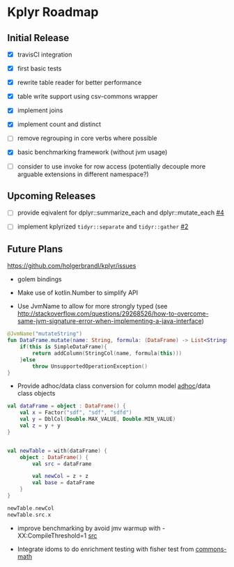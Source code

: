 Kplyr Roadmap
==============


Initial Release
-------------

* [X] travisCI integration
* [X] first basic tests
* [X] rewrite table reader for better performance
* [X] table write support using csv-commons wrapper
* [X] implement joins
* [X] implement count and distinct
* [ ] remove regrouping in core verbs where possible
* [X] basic benchmarking framework (without jvm usage)
* [ ] consider to use invoke for row access (potentially decouple more arguable extensions in different namespace?)


Upcoming Releases
-------------

* [ ] provide eqivalent for dplyr::summarize_each and dplyr::mutate_each [#4](https://github.com/holgerbrandl/kplyr/issues/4)
* [ ] implement kplyrized `tidyr::separate` and `tidyr::gather` [#2](https://github.com/holgerbrandl/kplyr/issues/2)


Future Plans
-------------

https://github.com/holgerbrandl/kplyr/issues

* golem bindings

* Make use of kotlin.Number to simplify API

* Use JvmName to allow for more strongly typed (see  http://stackoverflow.com/questions/29268526/how-to-overcome-same-jvm-signature-error-when-implementing-a-java-interface)
```kotlin
@JvmName("mutateString")
fun DataFrame.mutate(name: String, formula: (DataFrame) -> List<String>): DataFrame {
    if(this is SimpleDataFrame){
        return addColumn(StringCol(name, formula(this)))
    }else
        throw UnsupportedOperationException()
}

```

* Provide adhoc/data class conversion for column model [adhoc](https://kotlinlang.org/docs/reference/object-declarations.html#object-expressions)/data class objects
```kotlin
val dataFrame = object : DataFrame() {
    val x = Factor("sdf", "sdf", "sdfd")
    val y = DblCol(Double.MAX_VALUE, Double.MIN_VALUE)
    val z = y + y
}


val newTable = with(dataFrame) {
    object : DataFrame() {
        val src = dataFrame

        val newCol = z + z
        val base = dataFrame
    }
}

newTable.newCol
newTable.src.x
```

* improve benchmarking by avoid jmv warmup with -XX:CompileThreshold=1 [src](http://stackoverflow.com/questions/1481853/technique-or-utility-to-minimize-java-warm-up-time)

* Integrate idoms to do enrichment testing with fisher test from [commons-math](http://commons.apache.org/proper/commons-math/apidocs/org/apache/commons/math3/distribution/HypergeometricDistribution.html)